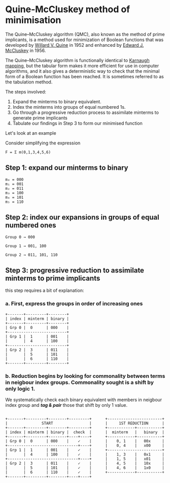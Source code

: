 # Quine-McCluskey method of minimisation

The Quine–McCluskey algorithm (QMC), also known as the method of prime implicants, is a method used for minimization of Boolean functions that was developed by [Willard V. Quine](https://en.wikipedia.org/wiki/Willard_Van_Orman_Quine) in 1952 and enhanced by [Edward J. McCluskey](https://en.wikipedia.org/wiki/Edward_J._McCluskey) in 1956.

The Quine–McCluskey algorithm is functionally identical to [Karnaugh mapping](https://en.wikipedia.org/wiki/Karnaugh_map), but the tabular form makes it more efficient for use in computer algorithms, and it also gives a deterministic way to check that the minimal form of a Boolean function has been reached. It is sometimes referred to as the tabulation method.

The steps involved:

1. Expand the minterms to binary equivalent.
2. Index the minterms into groups of equal numbered 1s.
3. Go through a progressive reduction process to assimilate minterms to generate prime implicants
4. Tabulate our findings in Step 3 to form our minimised function

Let's look at an example

Consider simplifying the expression

```
F = Σ m(0,1,3,4,5,6)
```

## Step 1: expand our minterms to binary

```
m₀ = 000
m₁ = 001
m₂ = 011
m₃ = 100
m₄ = 101
m₅ = 110
```

## Step 2: index our expansions in groups of equal numbered ones

```
Group 0 → 000

Group 1 → 001, 100

Group 2 → 011, 101, 110
```

## Step 3: progressive reduction to assimilate minterms to prime implicants

this step requires a bit of explanation:

### a. First, express the groups in order of increasing ones

```
+-------+---------+--------+
| index | minterm | binary |
+-------+---------+--------+
| Grp 0 |  0      | 000    |
+--------------------------+
| Grp 1 |  1      | 001    |
|       |  4      | 100    |
+--------------------------+
| Grp 2 |  3      | 011    |
|       |  5      | 101    |
|       |  6      | 110    |
+-------+---------+--------+
```

### b. Reduction begins by looking for commonality between terms in neigbour index groups. Commonality sought is a shift by only logic 1.

We systematically check each binary equivalent with members in neigbour index group and **_tag & pair_** those that shift by only 1 value.

```

+-------+---------+--------+---------+      +------------------------+
|               START                |      |     1ST REDUCTION      |
+-------+---------+--------+---------+      +------------+-----------+
| index | minterm | binary |  check  |      |  minterm   |   binary  |
+-------+---------+--------+----+----+      +------------+-----------+
| Grp 0 |  0      | 000    |    ✓    |      |    0, 1    |   00x     |
+-------------------------------+----+      |    0, 4    |   x00     |
| Grp 1 |  1      | 001    |    ✓    |      +------------------------+
|       |  4      | 100    |    ✓    |      |    1, 3    |   0x1     |
+-------------------------------+----+      |    1, 5    |   x01     |
| Grp 2 |  3      | 011    |    ✓    |      |    4, 5    |   10x     |
|       |  5      | 101    |    ✓    |      |    4, 6    |   1x0     |
|       |  6      | 110    |    ✓    |      +------------+-----------+
+-------+---------+--------+----+----+

```
